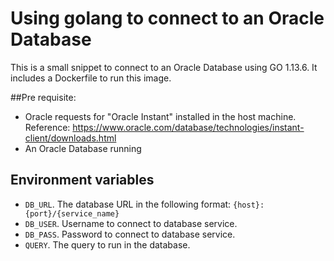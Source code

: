 # Using golang to connect to an Oracle Database

This is a small snippet to connect to an Oracle Database using GO 1.13.6. It includes a Dockerfile to run this image.

##Pre requisite:
- Oracle requests for "Oracle Instant" installed in the host machine. Reference: https://www.oracle.com/database/technologies/instant-client/downloads.html
- An Oracle Database running

## Environment variables
- `DB_URL`. The database URL in the following format: `{host}:{port}/{service_name}`
- `DB_USER`. Username to connect to database service.
- `DB_PASS`. Password to connect to database service.
- `QUERY`. The query to run in the database.


